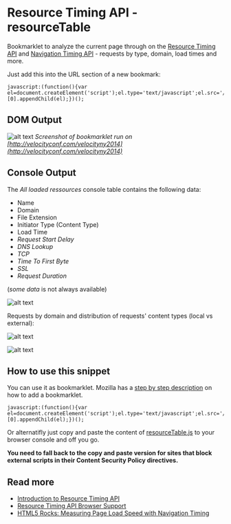Resource Timing API - resourceTable
===================================

Bookmarklet to analyze the current page through on the [Resource Timing API](http://www.w3.org/TR/resource-timing) and [Navigation Timing API](http://www.w3.org/TR/navigation-timing) - requests by type, domain, load times and more.

Just add this into the URL section of a new bookmark:

```
javascript:(function(){var el=document.createElement('script');el.type='text/javascript';el.src='//nurun.github.io/resourceTable/resourceTable.js';document.getElementsByTagName('body')[0].appendChild(el);})();
```

DOM Output
----------

![alt text](https://raw.githubusercontent.com/nurun/resourceTable/gh-pages/readme-assets/resourceTable-bookmarklet-pies.png "screenshot of pie graph output of bookmarklet")
*Screenshot of bookmarklet run on [http://velocityconf.com/velocityny2014](http://velocityconf.com/velocityny2014)*


Console Output
--------------

The *All loaded ressources* console table contains the following data:
- Name
- Domain
- File Extension
- Initiator Type (Content Type)
- Load Time
- *Request Start Delay*
- *DNS Lookup*
- *TCP*
- *Time To First Byte*
- *SSL*
- *Request Duration*

(*some data* is not always available)

![alt text](https://raw.githubusercontent.com/nurun/resourceTable/gh-pages/readme-assets/resourceTable-tables-resources.png "tabular output in console of all resources in the page")


Requests by domain and distribution of requests' content types (local vs external):

![alt text](https://raw.githubusercontent.com/nurun/resourceTable/gh-pages/readme-assets/resourceTable-tables-file-type.png "two tables with resources type count globally and but local / external")

![alt text](https://raw.githubusercontent.com/nurun/resourceTable/gh-pages/readme-assets/resourceTable-tables-request-by-domain.png "tables with requests by domain")


How to use this snippet
-----------------------

You can use it as bookmarklet. Mozilla has a [step by step description](https://support.mozilla.org/en-US/kb/bookmarklets-perform-common-web-page-tasks#w_how-do-i-install-a-bookmarklet) on how to add a bookmarklet.

```
javascript:(function(){var el=document.createElement('script');el.type='text/javascript';el.src='//nurun.github.io/resourceTable/resourceTable.js';document.getElementsByTagName('body')[0].appendChild(el);})();
```

Or alternatifly just copy and paste the content of [resourceTable.js](https://raw.githubusercontent.com/nurun/resourceTable/master/resourceTable.js) to your browser console and off you go.

**You need to fall back to the copy and paste version for sites that block external scripts in their Content Security Policy directives.**


Read more
-----------
- [Introduction to Resource Timing API](http://googledevelopers.blogspot.ca/2013/12/measuring-network-performance-with.html)
- [Resource Timing API Browser Support](http://caniuse.com/#feat=resource-timing)
- [HTML5 Rocks: Measuring Page Load Speed with Navigation Timing](http://www.html5rocks.com/en/tutorials/webperformance/basics)